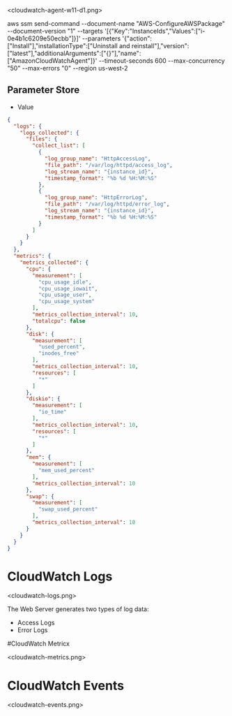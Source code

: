 



<cloudwatch-agent-w11-d1.png>


aws ssm send-command 
  --document-name "AWS-ConfigureAWSPackage" 
  --document-version "1" 
  --targets '[{"Key":"InstanceIds","Values":["i-0e4b1c6209e50ecbb"]}]' 
  --parameters '{"action":["Install"],"installationType":["Uninstall and reinstall"],"version":["latest"],"additionalArguments":["{}"],"name":["AmazonCloudWatchAgent"]}' 
  --timeout-seconds 600 
  --max-concurrency "50" 
  --max-errors "0" 
  --region us-west-2
  
  
  
  
## Parameter Store 

* Value 

```JSON
{
  "logs": {
    "logs_collected": {
      "files": {
        "collect_list": [
          {
            "log_group_name": "HttpAccessLog",
            "file_path": "/var/log/httpd/access_log",
            "log_stream_name": "{instance_id}",
            "timestamp_format": "%b %d %H:%M:%S"
          },
          {
            "log_group_name": "HttpErrorLog",
            "file_path": "/var/log/httpd/error_log",
            "log_stream_name": "{instance_id}",
            "timestamp_format": "%b %d %H:%M:%S"
          }
        ]
      }
    }
  },
  "metrics": {
    "metrics_collected": {
      "cpu": {
        "measurement": [
          "cpu_usage_idle",
          "cpu_usage_iowait",
          "cpu_usage_user",
          "cpu_usage_system"
        ],
        "metrics_collection_interval": 10,
        "totalcpu": false
      },
      "disk": {
        "measurement": [
          "used_percent",
          "inodes_free"
        ],
        "metrics_collection_interval": 10,
        "resources": [
          "*"
        ]
      },
      "diskio": {
        "measurement": [
          "io_time"
        ],
        "metrics_collection_interval": 10,
        "resources": [
          "*"
        ]
      },
      "mem": {
        "measurement": [
          "mem_used_percent"
        ],
        "metrics_collection_interval": 10
      },
      "swap": {
        "measurement": [
          "swap_used_percent"
        ],
        "metrics_collection_interval": 10
      }
    }
  }
}
```

# CloudWatch Logs

<cloudwatch-logs.png>

The Web Server generates two types of log data:

* Access Logs
* Error Logs

#CloudWatch Metricx

<cloudwatch-metrics.png>


# CloudWatch Events 

<cloudwatch-events.png>
